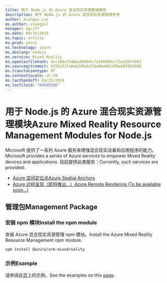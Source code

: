 ```yaml
---
title: 用于 Node.js 的 Azure 混合现实资源管理模块
description: 用于 Node.js 的 Azure 混合现实资源管理参考
author: Xiangyu Luo
ms.author: xiangyul
manager: dgriff
ms.date: 04/16/2019
ms.topic: article
ms.prod: azure
ms.technology: azure
ms.devlang: nodejs
ms.service: Mixed Reality
ms.openlocfilehash: 4cc340a7446ba848b9c7a108490cc71a330fdd43
ms.sourcegitcommit: 915b281fa9ab246eb37de86e6b1499e60f805408
ms.translationtype: HT
ms.contentlocale: zh-CN
ms.lasthandoff: 04/25/2019
ms.locfileid: "64505586"
---
```

# <a name="azure-mixed-reality-resource-management-modules-for-nodejs"></a><span data-ttu-id="2b9b6-103">用于 Node.js 的 Azure 混合现实资源管理模块</span><span class="sxs-lookup"><span data-stu-id="2b9b6-103">Azure Mixed Reality Resource Management Modules for Node.js</span></span>

<span data-ttu-id="2b9b6-104">Microsoft 提供了一系列 Azure 服务来增强混合现实设备和应用程序的能力。</span><span class="sxs-lookup"><span data-stu-id="2b9b6-104">Microsoft provides a series of Azure services to empower Mixed Reality devices and applications.</span></span> <span data-ttu-id="2b9b6-105">目前提供此类服务：</span><span class="sxs-lookup"><span data-stu-id="2b9b6-105">Currently, such services are provided:</span></span>

* [<span data-ttu-id="2b9b6-106">Azure 空间定位点</span><span class="sxs-lookup"><span data-stu-id="2b9b6-106">Azure Spatial Anchors</span></span>](https://azure.microsoft.com/en-us/services/spatial-anchors/)
* [<span data-ttu-id="2b9b6-107">Azure 远程呈现（即将推出...）</span><span class="sxs-lookup"><span data-stu-id="2b9b6-107">Azure Remote Rendering (To be available soon...)</span></span>](https://azure.microsoft.com/en-us/services/remote-rendering/)

## <a name="management-package"></a><span data-ttu-id="2b9b6-108">管理包</span><span class="sxs-lookup"><span data-stu-id="2b9b6-108">Management Package</span></span>

### <a name="install-the-npm-module"></a><span data-ttu-id="2b9b6-109">安装 npm 模块</span><span class="sxs-lookup"><span data-stu-id="2b9b6-109">Install the npm module</span></span> 

<span data-ttu-id="2b9b6-110">安装 Azure 混合现实资源管理 npm 模块。</span><span class="sxs-lookup"><span data-stu-id="2b9b6-110">Install the Azure Mixed Reality Resource Management npm module.</span></span>

```bash
npm install @azure/arm-mixedreality
```

### <a name="example"></a><span data-ttu-id="2b9b6-111">示例</span><span class="sxs-lookup"><span data-stu-id="2b9b6-111">Example</span></span>

<span data-ttu-id="2b9b6-112">请参阅此[页](https://www.npmjs.com/package/@azure/arm-mixedreality)上的示例。</span><span class="sxs-lookup"><span data-stu-id="2b9b6-112">See the examples on this [page](https://www.npmjs.com/package/@azure/arm-mixedreality).</span></span>
